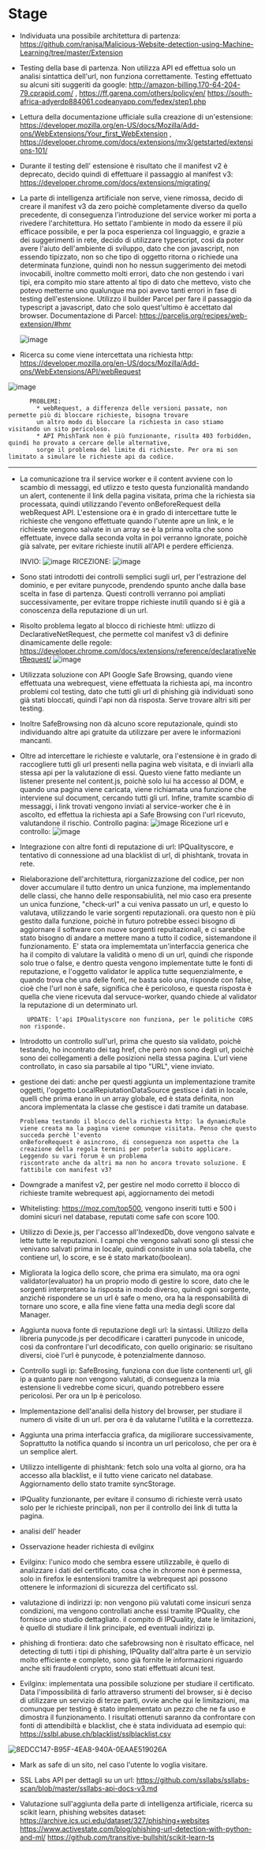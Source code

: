 # Stage

- Individuata una possibile architettura di partenza: https://github.com/ranjsa/Malicious-Website-detection-using-Machine-Learning/tree/master/Extension
- Testing della base di partenza. Non utilizza API ed effettua solo un analisi sintattica dell'url, non funziona correttamente. Testing effettuato su alcuni siti suggeriti da google: http://amazon-billing.170-64-204-79.cprapid.com/ , https://ff.garena.com/others/policy/en/
  https://south-africa-adyerdp884061.codeanyapp.com/fedex/step1.php

- Lettura della documentazione ufficiale sulla creazione di un'estensione: https://developer.mozilla.org/en-US/docs/Mozilla/Add-ons/WebExtensions/Your_first_WebExtension , https://developer.chrome.com/docs/extensions/mv3/getstarted/extensions-101/
- Durante il testing dell' estensione è risultato che il manifest v2 è deprecato, decido quindi di effettuare il passaggio al manifest v3: https://developer.chrome.com/docs/extensions/migrating/
- La parte di intelligenza artificiale non serve, viene rimossa, decido di creare il manifest v3 da zero poichè completamente diverso da quello precedente, di conseguenza l'introduzione del service worker mi porta a rivedere l'architettura. Ho settato l'ambiente in modo da essere il più efficace possibile, e per la poca esperienza col linguaggio, e grazie a dei suggerimenti in rete, decido di utilizzare typescript, così da poter avere l'aiuto dell'ambiente di sviluppo, dato che con javascript, non essendo tipizzato, non so che tipo di oggetto ritorna o richiede una determinata funzione, quindi non ho nessun suggerimento dei metodi invocabili, inoltre commetto molti errori, dato che non gestendo i vari tipi, era compito mio stare attento al tipo di dato che mettevo, visto che potevo metterne uno qualunque ma poi avevo tanti errori in fase di testing dell'estensione. Utilizzo il builder Parcel per fare il passaggio da typescript a javascript, dato che solo quest'ultimo è accettato dal browser. Documentazione di Parcel: https://parceljs.org/recipes/web-extension/#hmr

  ![image](https://github.com/SinghProbjot/Stage/assets/102951324/e252faa4-3934-4acf-8b4b-3fadfd025105)

- Ricerca su come viene intercettata una richiesta http: https://developer.mozilla.org/en-US/docs/Mozilla/Add-ons/WebExtensions/API/webRequest

![image](https://github.com/SinghProbjot/Stage/assets/102951324/c564f497-e5b3-4dfa-ab5f-552d89328654)

          PROBLEMI:
            * webRequest, a differenza delle versioni passate, non permette più di bloccare richieste, bisogna trovare
            un altro modo di bloccare la richiesta in caso stiamo visitando un sito pericoloso.
            * API PhishTank non è più funzionante, risulta 403 forbidden, quindi ho provato a cercare delle alternative,
            sorge il problema del limite di richieste. Per ora mi son limitato a simulare le richieste api da codice.

---

- La comunicazione tra il service worker e il content avviene con lo scambio di messaggi, ed utlizzo e testo questa funzionalità mandando un alert, contenente il link della pagina visitata, prima che la richiesta sia processata, quindi utilizzando l'evento onBeforeRequest della webRequest API. L'estensione ora è in grado di intercettare tutte le richieste che vengono effettuate quando l'utente apre un link, e le richieste vengono salvate in un array se è la prima volta che sono effettuate, invece dalla seconda volta in poi verranno ignorate, poichè già salvate, per evitare richieste inutili all'API e perdere efficienza.

  INVIO:
  ![image](https://github.com/SinghProbjot/Stage/assets/102951324/7f89980e-78b6-4835-8962-4c3918fc5e4d)
  RICEZIONE:
  ![image](https://github.com/SinghProbjot/Stage/assets/102951324/7884a8f0-0b71-43c0-b8c6-b49bcc6b622b)

- Sono stati introdotti dei controlli semplici sugli url, per l'estrazione del dominio, e per evitare punycode, prendendo spunto anche dalla base scelta in fase di partenza. Questi controlli verranno poi ampliati successivamente, per evitare troppe richieste inutili quando si è già a conoscenza della reputazione di un url.
- Risolto problema legato al blocco di richieste html: utlizzo di DeclarativeNetRequest, che permette col manifest v3 di definire dinamicamente delle regole: https://developer.chrome.com/docs/extensions/reference/declarativeNetRequest/
  ![image](https://github.com/SinghProbjot/Stage/assets/102951324/fcd24b91-9d68-4110-a7c7-1c1699dc135b)

- Utilizzata soluzione con API Google Safe Browsing, quando viene effettuata una webrequest, viene effettuata la richiesta api, ma incontro problemi col testing, dato che tutti gli url di phishing già individuati sono già stati bloccati, quindi l'api non dà risposta. Serve trovare altri siti per testing.
- Inoltre SafeBrowsing non dà alcuno score reputazionale, quindi sto individuando altre api gratuite da utilizzare per avere le informazioni mancanti.
- Oltre ad intercettare le richieste e valutarle, ora l'estensione è in grado di raccogliere tutti gli url presenti nella pagina web visitata, e di inviarli alla stessa api per la valutazione di essi. Questo viene fatto mediante un listener presente nel content.js, poichè solo lui ha accesso al DOM, e quando una pagina viene caricata, viene richiamata una funzione che interviene sul document, cercando tutti gli url. Infine, tramite scambio di messaggi, i link trovati vengono inviati al service-worker che è in ascolto, ed effettua la richiesta api a Safe Browsing con l'url ricevuto, valutandone il rischio.
  Controllo pagina:
  ![image](https://github.com/SinghProbjot/Stage/assets/102951324/c5aa487d-2916-41ea-9b97-27ae0245401a)
  Ricezione url e controllo:
  ![image](https://github.com/SinghProbjot/Stage/assets/102951324/cc069d4e-6dc9-4cd4-b924-e942a3274dcb)

- Integrazione con altre fonti di reputazione di url: IPQualityscore, e tentativo di connessione ad una blacklist di url, di phishtank, trovata in rete.
- Rielaborazione dell'architettura, riorganizzazione del codice, per non dover accumulare il tutto dentro un unica funzione, ma implementando delle classi, che hanno delle responsabiulità, nel mio caso era presente un unica funzione, "check-url" a cui veniva passato un url, e questo lo valutava, utilizzando le varie sorgenti reputazionali. ora questo non è più gestito dalla funzione, poichè in futuro potrebbe esseci bisogno di aggiornare il software con nuove sorgenti repuitazionali, e ci sarebbe stato bisogno di andare a mettere mano a tutto il codice, sistemandone il funzionamento. E' stata ora implememtata un'interfaccia generica che ha il compito di valutare la validità o meno di un url, quindi che risponde solo true o false, e dentro questa vengono implementate tutte le fonti di reputazione, e l'oggetto validator le applica tutte sequenzialmente, e quando trova che una delle fonti, ne basta solo una, risponde con false, cioè che l'url non è safe, significa che è pericoloso, e questa risposta è quella che viene ricevuta dal servuce-worker, quando chiede al validator la reputazione di un determinato url.

        UPDATE: l'api IPQualityscore non funziona, per le politiche CORS non risponde.

- Introdotto un controllo sull'url, prima che questo sia validato, poichè testando, ho incontrato dei tag href, che però non sono degli url, poichè sono dei collegamenti a delle posizioni nella stessa pagina. L'url viene controllato, in caso sia parsabile al tipo "URL", viene inviato.

- gestione dei dati: anche per questi aggiunta un implementazione tramite oggetti, l'oggetto LocalRepiutationDataSource gestisce i dati in locale, quelli che prima erano in un array globale, ed è stata definita, non ancora implementata la classe che gestisce i dati tramite un database.

      Problema testando il blocco della richiesta http: la dynamicRule viene creata ma la pagina viene comunque visitata. Penso che questo succeda perchè l'evento
      onBeforeRequest è asincrono, di conseguenza non aspetta che la creazione della regola termini per poterla subito applicare. Leggendo su vari forum è un problema
      riscontrato anche da altri ma non ho ancora trovato soluzione. E fattibile con manifest v3?

- Downgrade a manifest v2, per gestire nel modo corretto il blocco di richieste tramite webrequest api, aggiornamento dei metodi

- Whitelisting: https://moz.com/top500, vengono inseriti tutti e 500 i domini sicuri nel database, reputati come safe con score 100.

- Utilizzo di Dexie.js, per l'accesso all'IndexedDb, dove vengono salvate e lette tutte le reputazioni. I campi che vengono salvati sono gli stessi che venivano salvati prima in locale, quindi consiste in una sola tabella, che contiene url, lo score, e se è stato markato(boolean).

- Migliorata la logica dello score, che prima era simulato, ma ora ogni validator(evaluator) ha un proprio modo di gestire lo score, dato che le sorgenti interpretano la risposta in modo diverso, quindi ogni sorgente, anzichè rispondere se un url è safe o meno, ora ha la responsabilità di tornare uno score, e alla fine viene fatta una media degli score dal Manager.

- Aggiunta nuova fonte di reputazione degli url: la sintassi. Utilizzo della libreria punycode.js per decodificare i caratteri punycode in unicode, così da confrontare l'url decodificato, con quello originario: se risultano diversi, cioè l'url è punycode, è potenzialmente dannoso.

- Controllo sugli ip: SafeBrosing, funziona con due liste contenenti url, gli ip a quanto pare non vengono valutati, di conseguenza la mia estensione li vedrebbe come sicuri, quando potrebbero essere pericolosi. Per ora un Ip è pericoloso.

- Implementazione dell'analisi della history del browser, per studiare il numero di visite di un url. per ora è da valutarne l'utilità e la correttezza.

- Aggiunta una prima interfaccia grafica, da migiliorare successivamente, Soprattutto la notifica quando si incontra un url pericoloso, che per ora è un semplice alert.

- Utilizzo intelligente di phishtank: fetch solo una volta al giorno, ora ha accesso alla blacklist, e il tutto viene caricato nel database. Aggiornamento dello stato tramite syncStorage.

- IPQuality funzionante, per evitare il consumo di richieste verrà usato solo per le richieste principali, non per il controllo dei link di tutta la pagina.

- analisi dell' header

- Osservazione header richiesta di evilginx

- Evilginx: l'unico modo che sembra essere utilizzabile, è quello di analizzare i dati del certificato, cosa che in chrome non è permessa, solo in firefox le esntensioni tramitre la webrequest api possono ottenere le informazioni di sicurezza del certificato ssl.

- valutazione di indirizzi ip: non vengono più valutati come insicuri senza condizioni, ma vengono controllati anche essi tramite IPQuality, che fornisce uno studio dettagliato. il compito di IPQuality, date le limitazioni, è quello di studiare il link principale, ed eventuali indirizzi ip.

- phishing di frontiera: dato che safebrowsing non è risultato efficace, nel detecting di tutti i tipi di phishing, IPQuality dall'altra parte è un servizio molto efficiente e completo, sono già fornite le informazioni riguardo anche siti fraudolenti crypto, sono stati effettuati alcuni test.

- Evilginx: implementata una possibile soluzione per studiare il certificato. Data l'impossibilità di farlo attraverso strumenti del browser, si è deciso di utilizzare un servizio di terze parti, ovvie anche qui le limitazioni, ma comunque per testing è stato implementato un pezzo che ne fa uso e dimostra il funzionamento. I risultati ottenuti saranno da confrontare con fonti di attendibiltà e blacklist, che è stata individuata ad esempio qui: https://sslbl.abuse.ch/blacklist/sslblacklist.csv

![8EDCC147-B95F-4EA8-940A-0EAAE519026A](https://github.com/SinghProbjot/Stage/assets/102951324/e6ad8970-9274-4ea4-b3f4-04e605177633)

- Mark as safe di un sito, nel caso l'utente lo voglia visitare.

- SSL Labs API per dettagli su un url: https://github.com/ssllabs/ssllabs-scan/blob/master/ssllabs-api-docs-v3.md

- Valutazione sull'aggiunta della parte di intelligenza artificiale, ricerca su scikit learn, phishing websites dataset: https://archive.ics.uci.edu/dataset/327/phishing+websites https://www.activestate.com/blog/phishing-url-detection-with-python-and-ml/ https://github.com/transitive-bullshit/scikit-learn-ts
